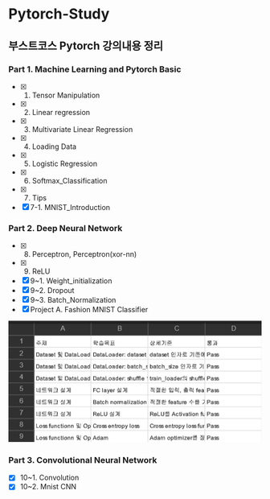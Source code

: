 # Pytorch-Study
## 부스트코스 Pytorch 강의내용 정리

### Part 1. Machine Learning and Pytorch Basic

- [x] 1. Tensor Manipulation
- [x] 2. Linear regression
- [x] 3. Multivariate Linear Regression
- [x] 4. Loading Data
- [x] 5. Logistic Regression
- [x] 6. Softmax_Classification
- [x] 7. Tips
- [x] 7-1. MNIST_Introduction

### Part 2. Deep Neural Network

- [x] 8. Perceptron, Perceptron(xor-nn)
- [x] 9. ReLU
- [x] 9~1. Weight_initialization
- [x] 9~2. Dropout
- [x] 9~3. Batch_Normalization
- [x] Project A. Fashion MNIST Classifier

![dnn_submission](dnn_submission.png)

### Part 3. Convolutional Neural Network

- [x] 10~1. Convolution
- [x] 10~2. Mnist CNN
